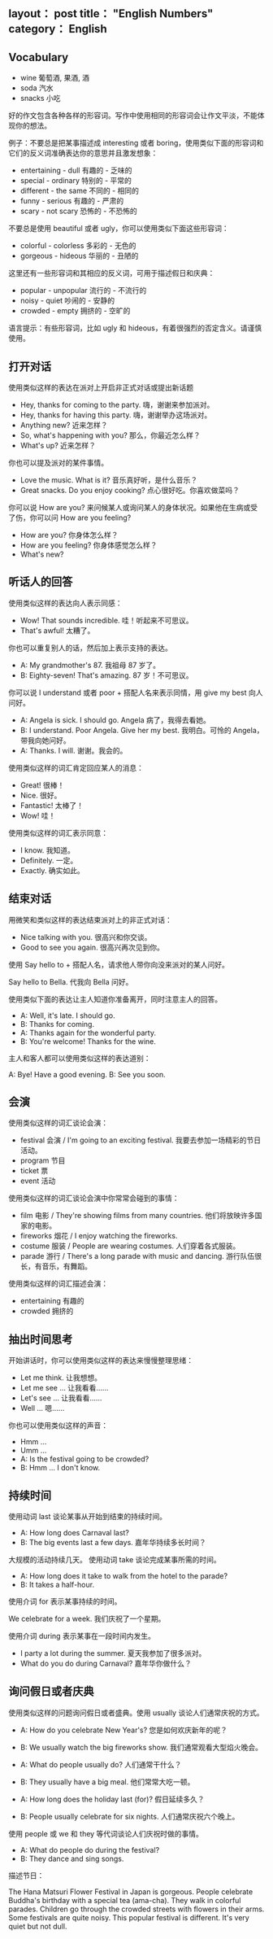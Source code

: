 layout： post
title： "English Numbers"
category： English
---

## Vocabulary

- wine 葡萄酒, 果酒, 酒
- soda 汽水
- snacks 小吃

好的作文包含各种各样的形容词。写作中使用相同的形容词会让作文平淡，不能体现你的想法。

例子：不要总是把某事描述成 interesting 或者 boring，使用类似下面的形容词和它们的反义词准确表达你的意思并且激发想象：

- entertaining - dull     有趣的 - 乏味的
- special - ordinary  特别的 - 平常的
- different - the same    不同的 - 相同的
- funny - serious     有趣的 - 严肃的
- scary - not scary   恐怖的 - 不恐怖的

不要总是使用 beautiful 或者 ugly，你可以使用类似下面这些形容词：
 
- colorful - colorless    多彩的 - 无色的
- gorgeous - hideous      华丽的 - 丑陋的

这里还有一些形容词和其相应的反义词，可用于描述假日和庆典：
 
- popular - unpopular     流行的 - 不流行的
- noisy - quiet   吵闹的 - 安静的
- crowded - empty     拥挤的 - 空旷的

语言提示：有些形容词，比如 ugly 和 hideous，有着很强烈的否定含义。请谨慎使用。

## 打开对话

使用类似这样的表达在派对上开启非正式对话或提出新话题
 
- Hey, thanks for coming to the party.    嗨，谢谢来参加派对。
- Hey, thanks for having this party.  嗨，谢谢举办这场派对。
- Anything new?   近来怎样？
- So, what's happening with you?  那么，你最近怎么样？
- What's up?                                      近来怎样？

你也可以提及派对的某件事情。
 
- Love the music. What is it? 音乐真好听，是什么音乐？
- Great snacks. Do you enjoy cooking? 点心很好吃。你喜欢做菜吗？

你可以说 How are you? 来问候某人或询问某人的身体状况。如果他在生病或受了伤，你可以问 How are you feeling?
 
- How are you?    你身体怎么样？
- How are you feeling?    你身体感觉怎么样？
- What's new?

## 听话人的回答

使用类似这样的表达向人表示同感：
 
- Wow! That sounds incredible.                                哇！听起来不可思议。
- That's awful!               太糟了。

你也可以重复别人的话，然后加上表示支持的表达。
 
- A: My grandmother's 87. 我祖母 87 岁了。
- B: Eighty-seven! That's amazing.                        87 岁！不可思议。

你可以说 I understand 或者 poor + 搭配人名来表示同情，用 give my best 向人问好。
 
- A: Angela is sick. I should go. Angela 病了，我得去看她。
- B: I understand. Poor Angela. Give her my best. 我明白。可怜的 Angela，带我向她问好。
- A: Thanks. I will.  谢谢。我会的。

使用类似这样的词汇肯定回应某人的消息：
 
- Great!  很棒！
- Nice.   很好。
- Fantastic!  太棒了！
- Wow!        哇！

使用类似这样的词汇表示同意： 
 
- I know. 我知道。        
- Definitely. 一定。
- Exactly.    确实如此。

## 结束对话

用微笑和类似这样的表达结束派对上的非正式对话：
 
- Nice talking with you.  很高兴和你交谈。
- Good to see you again.  很高兴再次见到你。

使用 Say hello to + 搭配人名，请求他人带你向没来派对的某人问好。
 
Say hello to Bella. 代我向 Bella 问好。

使用类似下面的表达让主人知道你准备离开，同时注意主人的回答。
 
- A: Well, it's late. I should go.
- B: Thanks for coming.   
- A: Thanks again for the wonderful party.  
- B: You're welcome! Thanks for the wine. 

主人和客人都可以使用类似这样的表达道别：
 
A: Bye! Have a good evening.
B: See you soon.

## 会演

使用类似这样的词汇谈论会演：
 
- festival 会演 / I'm going to an exciting festival. 我要去参加一场精彩的节日活动。
- program     节目
- ticket  票
- event   活动

使用类似这样的词汇谈论会演中你常常会碰到的事情：
 
- film    电影 / They're showing films from many countries. 他们将放映许多国家的电影。
- fireworks           烟花 / I enjoy watching the fireworks.
- costume     服装 / People are wearing costumes. 人们穿着各式服装。
- parade      游行 / There's a long parade with music and dancing. 游行队伍很长，有音乐，有舞蹈。

使用类似这样的词汇描述会演：
 
- entertaining                有趣的
- crowded     拥挤的

## 抽出时间思考

开始讲话时，你可以使用类似这样的表达来慢慢整理思绪：

- Let me think.   让我想想。
- Let me see ...  让我看看……
- Let's see ...   让我看看……
- Well ...    嗯……
 
你也可以使用类似这样的声音：

- Hmm ...
- Umm ...
- A: Is the festival going to be crowded? 
- B: Hmm ... I don't know.

## 持续时间

使用动词 last 谈论某事从开始到结束的持续时间。

- A: How long does Carnaval last?
- B: The big events last a few days.  嘉年华持续多长时间？

大规模的活动持续几天。
使用动词 take 谈论完成某事所需的时间。

- A: How long does it take to walk from the hotel to the parade?
- B: It takes a half-hour.

使用介词 for 表示某事持续的时间。

We celebrate for a week.    我们庆祝了一个星期。

使用介词 during 表示某事在一段时间内发生。

- I party a lot during the summer.    夏天我参加了很多派对。              
- What do you do during Carnaval? 嘉年华你做什么？  

## 询问假日或者庆典

使用类似这样的问题询问假日或者盛典。使用 usually 谈论人们通常庆祝的方式。
 
- A: How do you celebrate New Year's? 您是如何欢庆新年的呢？
- B: We usually watch the big fireworks show. 我们通常观看大型焰火晚会。

- A: What do people usually do? 人们通常干什么？
- B: They usually have a big meal.    他们常常大吃一顿。

- A: How long does the holiday last (for)? 假日延续多久？
- B: People usually celebrate for six nights.     人们通常庆祝六个晚上。
         
使用 people 或 we 和 they 等代词谈论人们庆祝时做的事情。
         
- A: What do people do during the festival?
- B: They dance and sing songs.

描述节日：

The Hana Matsuri Flower Festival in Japan is gorgeous. People celebrate Buddha's birthday with a special tea (ama-cha). They walk in colorful parades. Children go through the crowded streets with flowers in their arms. Some festivals are quite noisy. This popular festival is different. It's very quiet but not dull.


